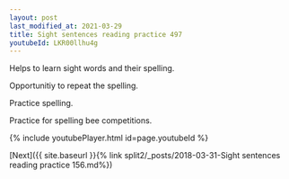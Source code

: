 ```yaml
---
layout: post
last_modified_at: 2021-03-29
title: Sight sentences reading practice 497
youtubeId: LKR00llhu4g
---
```

 
 
Helps to learn sight words and their spelling.

Opportunitiy to repeat the spelling. 

Practice spelling. 
 
Practice for spelling bee competitions. 
 
{% include youtubePlayer.html id=page.youtubeId %}
 
 

[Next]({{ site.baseurl }}{% link  split2/_posts/2018-03-31-Sight sentences reading practice 156.md%})
 
